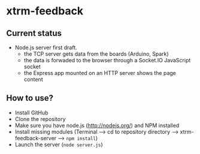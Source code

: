 xtrm-feedback
=============

## Current status

- Node.js server first draft.
  - the TCP server gets data from the boards (Arduino, Spark)
  - the data is forwaded to the browser through a Socket.IO JavaScript socket
  - the Express app mounted on an HTTP server shows the page content

## How to use?

- Install GitHub
- Clone the repository
- Make sure you have node.js (http://nodejs.org/) and NPM installed
- Install missing modules (Terminal --> cd to repository directory --> xtrm-feedback-server --> `npm install`)
- Launch the server (`node server.js`)
